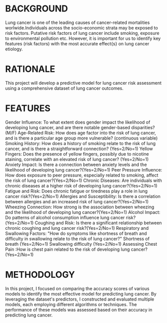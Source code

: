 # BACKGROUND
Lung cancer is one of the leading causes of cancer-related mortalities worlwide.Individuals across the socio-economic strata may be exposed to risk factors. Putative risk factors of lung cancer include smoking, exposure to environmental pollution etc. However, it is important for us to identify key features (risk factors) with the most accurate effect{s} on lung cancer etiology.

# RATIONALE
This project will develop a predictive model for lung cancer risk assessment using a comprehensive dataset of lung cancer outcomes.

# FEATURES
Gender Influence: To what extent does gender impact the likelihood of developing lung cancer, and are there notable gender-based disparities? (M/F)
Age-Related Risk: How does age factor into the risk of lung cancer, and is there a particular age group more vulnerable? (continuous variable)
Smoking History: How does a history of smoking relate to the risk of lung cancer, and is there a straightforward connection? (Yes=2/No=1)
Yellow Fingers: Does the presence of yellow fingers, possibly due to nicotine staining, correlate with an elevated risk of lung cancer? (Yes=2/No=1)
Anxiety Impact: Is there a connection between anxiety levels and the likelihood of developing lung cancer?(Yes=2/No=1)
Peer Pressure Influence: How does exposure to peer pressure, especially related to smoking, affect the risk of lung cancer?(Yes=2/No=1)
Chronic Diseases: Are individuals with chronic diseases at a higher risk of developing lung cancer?(Yes=2/No=1)
Fatigue and Risk: Does chronic fatigue or tiredness play a role in lung cancer risk?(Yes=2/No=1)
Allergies and Susceptibility: Is there a correlation between allergies and an increased risk of lung cancer?(Yes=2/No=1)
Wheezing Connection: How strong is the association between wheezing and the likelihood of developing lung cancer?(Yes=2/No=1)
Alcohol Impact: Do patterns of alcohol consumption influence lung cancer risk?(Yes=2/No=1)
Coughing and Risk: Is there a significant relationship between chronic coughing and lung cancer risk?(Yes=2/No=1)
Respiratory and Swallowing Factors: "How do symptoms like shortness of breath and difficulty in swallowing relate to the risk of lung cancer?"
Shortness of breath (Yes=2/No=1)
Swallowing difficulty (Yes=2/No=1)
Assessing Chest Pain :How is chest pain related to the risk of developing lung cancer? (Yes=2/No=1)

# METHODOLOGY 
In this project, I focused on comparing the accuracy scores of various models to identify the most effective model for predicting lung cancer. By leveraging the dataset's predictors, I constructed and evaluated multiple models, each employing different algorithms or techniques. The performance of these models was assessed based on their accuracy in predicting lung cancer.
